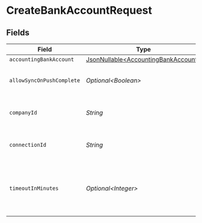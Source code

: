 # CreateBankAccountRequest


## Fields

| Field                                                                                | Type                                                                                 | Required                                                                             | Description                                                                          | Example                                                                              |
| ------------------------------------------------------------------------------------ | ------------------------------------------------------------------------------------ | ------------------------------------------------------------------------------------ | ------------------------------------------------------------------------------------ | ------------------------------------------------------------------------------------ |
| `accountingBankAccount`                                                              | [JsonNullable\<AccountingBankAccount>](../../models/shared/AccountingBankAccount.md) | :heavy_minus_sign:                                                                   | N/A                                                                                  |                                                                                      |
| `allowSyncOnPushComplete`                                                            | *Optional\<Boolean>*                                                                 | :heavy_minus_sign:                                                                   | Allow a sync upon push completion.                                                   |                                                                                      |
| `companyId`                                                                          | *String*                                                                             | :heavy_check_mark:                                                                   | Unique identifier for a company.                                                     | 8a210b68-6988-11ed-a1eb-0242ac120002                                                 |
| `connectionId`                                                                       | *String*                                                                             | :heavy_check_mark:                                                                   | Unique identifier for a connection.                                                  | 2e9d2c44-f675-40ba-8049-353bfcb5e171                                                 |
| `timeoutInMinutes`                                                                   | *Optional\<Integer>*                                                                 | :heavy_minus_sign:                                                                   | Time limit for the push operation to complete before it is timed out.                |                                                                                      |